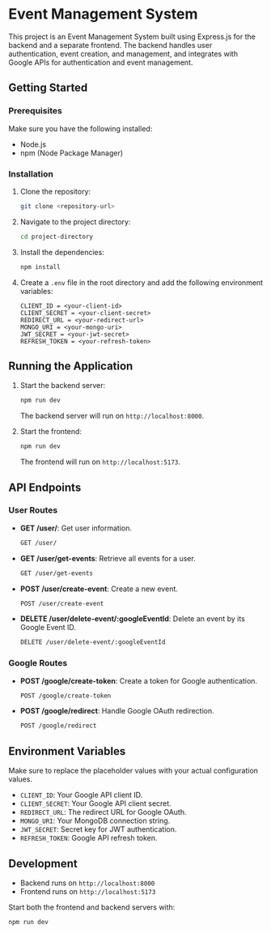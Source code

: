 # Event Management System

This project is an Event Management System built using Express.js for the backend and a separate frontend. The backend handles user authentication, event creation, and management, and integrates with Google APIs for authentication and event management.

## Getting Started

### Prerequisites

Make sure you have the following installed:
- Node.js
- npm (Node Package Manager)

### Installation

1. Clone the repository:
    ```sh
    git clone <repository-url>
    ```

2. Navigate to the project directory:
    ```sh
    cd project-directory
    ```

3. Install the dependencies:
    ```sh
    npm install
    ```

4. Create a `.env` file in the root directory and add the following environment variables:
    ```env
    CLIENT_ID = <your-client-id>
    CLIENT_SECRET = <your-client-secret>
    REDIRECT_URL = <your-redirect-url>
    MONGO_URI = <your-mongo-uri>
    JWT_SECRET = <your-jwt-secret>
    REFRESH_TOKEN = <your-refresh-token>
    ```

## Running the Application

1. Start the backend server:
    ```sh
    npm run dev
    ```

    The backend server will run on `http://localhost:8000`.

2. Start the frontend:
    ```sh
    npm run dev
    ```

    The frontend will run on `http://localhost:5173`.

## API Endpoints

### User Routes

- **GET /user/**: Get user information.
    ```sh
    GET /user/
    ```

- **GET /user/get-events**: Retrieve all events for a user.
    ```sh
    GET /user/get-events
    ```

- **POST /user/create-event**: Create a new event.
    ```sh
    POST /user/create-event
    ```

- **DELETE /user/delete-event/:googleEventId**: Delete an event by its Google Event ID.
    ```sh
    DELETE /user/delete-event/:googleEventId
    ```

### Google Routes

- **POST /google/create-token**: Create a token for Google authentication.
    ```sh
    POST /google/create-token
    ```

- **POST /google/redirect**: Handle Google OAuth redirection.
    ```sh
    POST /google/redirect
    ```

## Environment Variables

Make sure to replace the placeholder values with your actual configuration values.

- `CLIENT_ID`: Your Google API client ID.
- `CLIENT_SECRET`: Your Google API client secret.
- `REDIRECT_URL`: The redirect URL for Google OAuth.
- `MONGO_URI`: Your MongoDB connection string.
- `JWT_SECRET`: Secret key for JWT authentication.
- `REFRESH_TOKEN`: Google API refresh token.

## Development

- Backend runs on `http://localhost:8000`
- Frontend runs on `http://localhost:5173`

Start both the frontend and backend servers with:
```sh
npm run dev
